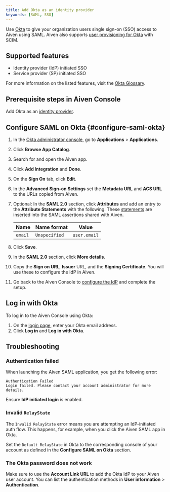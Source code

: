 ```yaml
---
title: Add Okta as an identity provider
keywords: [SAML, SSO]
---
```


Use [Okta](https://www.okta.com/) to give your organization users single sign-on (SSO) access to Aiven using SAML. Aiven also supports [user provisioning for Okta](/docs/platform/howto/okta-user-provisioning-with-scim) with SCIM.

## Supported features

* Identity provider (IdP) initiated SSO
* Service provider (SP) initiated SSO

For more information on the listed features, visit the [Okta Glossary](https://help.okta.com/okta_help.htm?type=oie&id=ext_glossary).

## Prerequisite steps in Aiven Console

Add Okta as an
[identity provider](/docs/platform/howto/saml/add-identity-providers#add-idp-aiven-console).

## Configure SAML on Okta {#configure-saml-okta}

1.  In the [Okta administrator console](https://login.okta.com/), go to
     **Applications** > **Applications**.
1.  Click **Browse App Catalog**.
1.  Search for and open the Aiven app.
1.  Click **Add Integration** and **Done**.
1.  On the **Sign On** tab, click **Edit**.
1. In the **Advanced Sign-on Settings** set the **Metadata URL** and **ACS URL** to
    the URLs copied from Aiven.
1. Optional: In the **SAML 2.0** section, click **Attributes** and add an entry to the
   **Attribute Statements** with the following. These
    [statements](https://help.okta.com/en-us/content/topics/apps/define-attribute-statements.htm)
    are inserted into the SAML assertions shared with Aiven.

    | **Name** | **Name format** |  **Value**   |
    | -------- | --------------- | ------------ |
    | `email`  | `Unspecified`   | `user.email` |
1. Click **Save**.
1. In the **SAML 2.0** section, click **More details**.
1. Copy the **Sign on URL**, **Issuer** URL, and the **Signing Certificate**.
   You will use these to configure the IdP in Aiven.
1. Go back to the Aiven Console to
[configure the IdP](/docs/platform/howto/saml/add-identity-providers#configure-idp-aiven-console)
and complete the setup.

## Log in with Okta

To log in to the Aiven Console using Okta:

1. On the [login page](https://console.aiven.io/login),
   enter your Okta email address.
1. Click **Log in** and **Log in with Okta**.

## Troubleshooting

### Authentication failed

When launching the Aiven SAML application, you get the following error:

```text
Authentication Failed
Login failed. Please contact your account administrator for more details.
```

Ensure **IdP initiated login** is enabled.

### Invalid `RelayState`

The `Invalid RelayState` error means you are attempting an
IdP-initiated auth flow. This happens, for example, when you click the
Aiven SAML app in Okta.

Set the `Default RelayState` in Okta to the
corresponding console of your account as defined in the **Configure SAML
on Okta** section.

### The Okta password does not work

Make sure to use the **Account Link URL** to add the Okta IdP to your
Aiven user account. You can list the authentication methods in
**User information** > **Authentication**.
